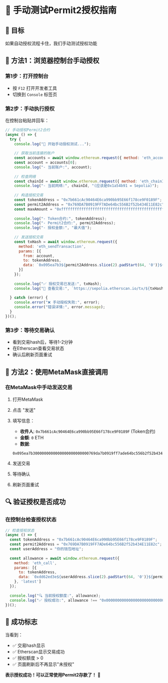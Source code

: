 # 🔧 手动测试Permit2授权指南

## 🎯 **目标**
如果自动授权流程卡住，我们手动测试授权功能

## 🚀 **方法1：浏览器控制台手动授权**

### **第1步：打开控制台**
- 按 `F12` 打开开发者工具
- 切换到 `Console` 标签页

### **第2步：手动执行授权**
在控制台粘贴并回车：

```javascript
// 手动授权Permit2合约
(async () => {
  try {
    console.log("🔐 开始手动授权测试...");
    
    // 获取当前连接的账户
    const accounts = await window.ethereum.request({ method: 'eth_accounts' });
    const account = accounts[0];
    console.log("- 当前账户:", account);
    
    // 检查网络
    const chainId = await window.ethereum.request({ method: 'eth_chainId' });
    console.log("- 当前网络:", chainId, "(应该是0x1a54b91 = Sepolia)");
    
    // 构造授权交易
    const tokenAddress = "0x7b661cAc90464E6ca990bb95E66f178ce9F0189F";
    const permit2Address = "0x769DA7B0919FF7ADe64bc556B2f52b434E11E82c";
    const maxAmount = "0xffffffffffffffffffffffffffffffffffffffffffffffffffffffffffffffff";
    
    console.log("- Token合约:", tokenAddress);
    console.log("- Permit2合约:", permit2Address);
    console.log("- 授权金额:", "最大值");
    
    // 发送授权交易
    const txHash = await window.ethereum.request({
      method: 'eth_sendTransaction',
      params: [{
        from: account,
        to: tokenAddress,
        data: `0x095ea7b3${permit2Address.slice(2).padStart(64, '0')}${maxAmount.slice(2)}`
      }]
    });
    
    console.log("✅ 授权交易已发送:", txHash);
    console.log("🔗 查看交易:", `https://sepolia.etherscan.io/tx/${txHash}`);
    
  } catch (error) {
    console.error("❌ 手动授权失败:", error);
    console.error("错误详情:", error.message);
  }
})();
```

### **第3步：等待交易确认**
- 看到交易hash后，等待1-2分钟
- 在Etherscan查看交易状态
- 确认后刷新页面重试

## 🚀 **方法2：使用MetaMask直接调用**

### **在MetaMask中手动发送交易**
1. 打开MetaMask
2. 点击 "发送"
3. 填写信息：
   - **收件人**: `0x7b661cAc90464E6ca990bb95E66f178ce9F0189F` (Token合约)
   - **金额**: `0` ETH
   - **数据**: 
   ```
   0x095ea7b3000000000000000000000000769da7b0919ff7ade64bc556b2f52b434e11e82cffffffffffffffffffffffffffffffffffffffffffffffffffffffffffffffff
   ```

4. 发送交易
5. 等待确认
6. 刷新页面重试

## 🔍 **验证授权是否成功**

### **在控制台检查授权状态**
```javascript
// 检查授权状态
(async () => {
  const tokenAddress = "0x7b661cAc90464E6ca990bb95E66f178ce9F0189F";
  const permit2Address = "0x769DA7B0919FF7ADe64bc556B2f52b434E11E82c";
  const userAddress = "你的钱包地址";
  
  const allowance = await window.ethereum.request({
    method: 'eth_call',
    params: [{
      to: tokenAddress,
      data: `0xdd62ed3e${userAddress.slice(2).padStart(64, '0')}${permit2Address.slice(2).padStart(64, '0')}`
    }, 'latest']
  });
  
  console.log("🔍 当前授权额度:", allowance);
  console.log("✅ 授权成功:", allowance !== "0x0000000000000000000000000000000000000000000000000000000000000000");
})();
```

## 🎯 **成功标志**
当看到：
- ✅ 交易hash显示
- ✅ Etherscan显示交易成功
- ✅ 授权额度 > 0
- ✅ 页面刷新后不再显示"未授权"

**表示授权成功！可以正常使用Permit2存款了！** 🎉 
